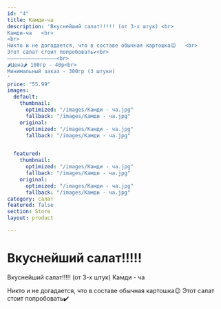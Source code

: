 ```yaml
---
id: "4"
title: Камди-ча
description: 'Вкуснейший салат!!!!! (от 3-х штук) <br>
Камди-ча   <br>
<br>
Никто и не догадается, что в составе обычная картошка😉   <br>
Этот салат стоит попробовать✔️<br>
————————————————<br>
🌶Цена🌶 100гр - 40р<br>
Минимальный заказ - 300гр (3 штуки)
'
price: "55.99"
images:
  default:
    thumbnail:
      optimized: "/images/Камди - ча.jpg"
      fallback: "/images/Камди - ча.jpg"
    original:
      optimized: "/images/Камди - ча.jpg"
      fallback: "/images/Камди - ча.jpg"


  featured:
    thumbnail:
      optimized: "/images/Камди - ча.jpg"
      fallback: "/images/Камди - ча.jpg"
    original:
      optimized: "/images/Камди - ча.jpg"
      fallback: "/images/Камди - ча.jpg"
category: салат
featured: false
section: Store
layout: product

---
```

# Вкуснейший салат!!!!!

Вкуснейший салат!!!!! (от 3-х штук)
Камди - ча

Никто и не догадается, что в составе обычная картошка😉
Этот салат стоит попробовать✔️
